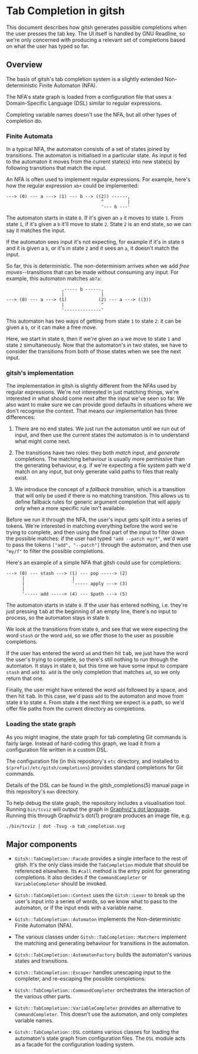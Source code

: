 # Tab Completion in gitsh

This document describes how gitsh generates possible completions when the user
presses the tab key. The UI itself is handled by GNU Readline, so we're only
concerned with producing a relevant set of completions based on what the user
has typed so far.

## Overview

The basis of gitsh's tab completion system is a slightly extended
Non-deterministic Finite Automaton (NFA).

The NFA's state graph is loaded from a configuration file that uses a
Domain-Specific Language (DSL) similar to regular expressions.

Completing variable names doesn't use the NFA, but all other types of completion
do.

### Finite Automata

In a typical NFA, the automaton consists of a set of states joined by
transitions. The automaton is initialised in a particular state. As input is fed
to the automaton it moves from the current state(s) into new state(s) by
following transitions that match the input.

An NFA is often used to implement regular expressions. For example, here's how
the regular expression `ab+` could be implemented:

    ---> (0) --- a ---> (1) --- b --> ((2)) ------,
                                        ^         |
                                        '--- b ---'

The automaton starts in state `0`. If it's given an `a` it moves to state `1`.
From state `1`, if it's given a `b` it'll move to state `2`. State `2` is an end
state, so we can say it matches the input.

If the automaton sees input it's not expecting, for example if it's in state `0`
and it is given a `b`, or it's in state `2` and it sees an `a`, it doesn't match
the input.

So far, this is deterministic. The non-determinism arrives when we add _free
moves_--transitions that can be made without consuming any input. For example,
this automaton matches `ab?a`:

                         ,----- b ------,
                         |              |
    ---> (0) --- a ---> (1)            (2) --- a ---> ((3))
                         |              ^
                         '--------------'

This automaton has two ways of getting from state `1` to state `2`: it can be
given a `b`, or it can make a free move.

Here, we start in state `0`, then if we're given an `a` we move to state `1` and
state `2` simultaneously. Now that the automaton's in two states, we have to
consider the transitions from both of those states when we see the next input.

### gitsh's implementation

The implementation in gitsh is slightly different from the NFAs used by regular
expressions. We're not interested in just matching things, we're interested in
what should come next after the input we've seen so far. We also want to make
sure we can provide good defaults in situations where we don't recognise the
context. That means our implementation has three differences:

1. There are no end states. We just run the automaton until we run out of input,
   and then use the current states the automaton is in to understand what might
   come next.

2. The transitions have two roles: they both _match_ input, and _generate_
   completions. The matching behaviour is usually more permissive than the
   generating behaviour, e.g. if we're expecting a file system path we'd match
   on any input, but only generate valid paths to files that really exist.

3. We introduce the concept of a _fallback transition_, which is a transition
   that will only be used if there is no matching transition. This allows us
   to define fallback rules for generic argument completion that will apply
   only when a more specific rule isn't available.

Before we run it through the NFA, the user's input gets split into a series of
tokens. We're interested in matching everything before the word we're trying to
complete, and then using the final part of the input to filter down the possible
matches: if the user had typed `"add --patch my/f"`, we'd want to pass the
tokens `["add", "--patch"]` through the automaton, and then use `"my/f"` to
filter the possible completions.

Here's an example of a simple NFA that gitsh could use for completions:

    ---> (0) --- stash ---> (1) --- pop -----> (2)
          |                  |
          |                  '----- apply ---> (3)
          |
          '----- add -----> (4) --- $path ---> (5)

The automaton starts in state `0`. If the user has entered nothing, i.e. they're
just pressing <kbd>tab</kbd> at the beginning of an empty line, there's no input
to process, so the automaton stays in state `0`.

We look at the transitions from state `0`, and see that we were expecting the
word `stash` or the word `add`, so we offer those to the user as possible
completions.

If the user has entered the word `ad` and then hit <kbd>tab</kbd>, we just have
the word the user's trying to complete, so there's still nothing to run through
the automaton. It stays in state `0`, but this time we have some input to
compare `stash` and `add` to. `add` is the only completion that matches `ad`, so
we only return that one.

Finally, the user might have entered the word `add` followed by a space, and
then hit <kbd>tab</kbd>. In this case, we'd pass `add` to the automaton and move
from state `0` to state `4`. From state `4` the next thing we expect is a path,
so we'd offer file paths from the current directory as completions.

### Loading the state graph

As you might imagine, the state graph for tab completing Git commands is fairly
large. Instead of hard-coding this graph, we load it from a configuration file
written in a custom DSL.

The configuration file (in this repository's `etc` directory, and installed
to `$(prefix)/etc/gitsh/completions`) provides standard completions for Git
commands.

Details of the DSL can be found in the gitsh\_completions(5) manual page in this
repository's `man` directory.

To help debug the state graph, the repository includes a visualisation tool.
Running `bin/tcviz` will output the graph in [Graphviz's dot language][1].
Running this through Graphviz's dot(1) program produces an image file, e.g.

    ./bin/tcviz | dot -Tsvg -o tab_completion.svg

[1]: http://www.graphviz.org/content/dot-language

## Major components

- `Gitsh::TabCompletion::Facade` provides a single interface to the rest of
  gitsh. It's the only class inside the `TabCompletion` module that should be
  referenced elsewhere. Its `#call` method is the entry point for generating
  completions. It also decides if the `CommandCompleter` or `VariableCompleter`
  should be invoked.

- `Gitsh::TabCompletion::Context` uses the `Gitsh::Lexer` to break up the user's
  input into a series of words, so we know what to pass to the automaton, or if
  the input ends with a variable name.

- `Gitsh::TabCompletion::Automaton` implements the Non-deterministic Finite
  Automaton (NFA).

- The various classes under `Gitsh::TabCompletion::Matchers` implement the
  matching and generating behaviour for transitions in the automaton.

- `Gitsh::TabCompletion::AutomatonFactory` builds the automaton's various
  states and transitions.

- `Gitsh::TabCompletion::Escaper` handles unescaping input to the completer,
  and re-escaping the possible completions.

- `Gitsh::TabCompletion::CommandCompleter` orchestrates the interaction of the
  various other parts.

- `Gitsh::TabCompletion::VariableCompleter` provides an alternative to
  `CommandCompleter`. This doesn't use the automaton, and only completes
  variable names.

- `Gitsh::TabCompletion::DSL` contains various classes for loading the
  automaton's state graph from configuration files. The `DSL` module acts as a
  facade for the configuration loading system.
